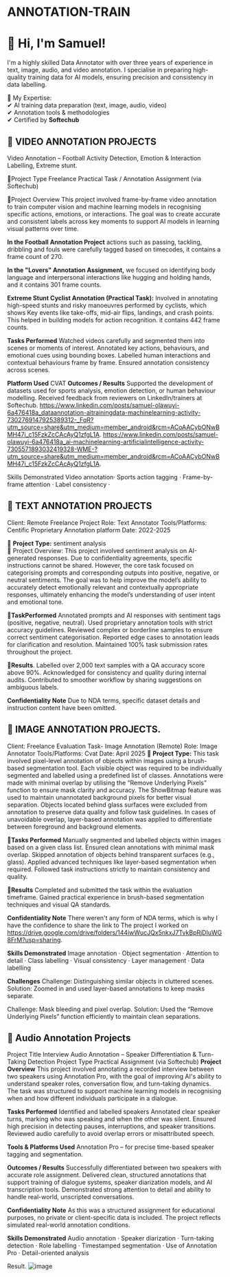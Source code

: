# ANNOTATION-TRAIN
# 👋 Hi, I'm Samuel!  

I'm a highly skilled Data Annotator with over three years of experience in text, image, audio, and video annotation. I specialise in preparing high-quality training data for AI models, ensuring precision and consistency in data labelling.  

 🔹 My Expertise:  
✔ AI training data preparation (text, image, audio, video)  
✔ Annotation tools & methodologies   
✔ Certified by **Softechub**  

## 📌 VIDEO ANNOTATION PROJECTS  
Video Annotation – Football Activity Detection, Emotion & Interaction Labelling, Extreme stunt.

🔹Project Type
Freelance Practical Task / Annotation Assignment (via Softechub)

🔹Project Overview
This project involved frame-by-frame video annotation to train computer vision and machine learning models in recognising specific actions, emotions, or interactions. The goal was to create accurate and consistent labels across key moments to support AI models in learning visual patterns over time.

**In the Football Annotation Project**
actions such as passing, tackling, dribbling and fouls were carefully tagged based on timecodes, it contains a frame count of 270.

**In the "Lovers" Annotation Assignment,** 
we focused on identifying  body language and interpersonal interactions like hugging and holding hands, and it contains 301 frame counts.

**Extreme Stunt Cyclist Annotation (Practical Task):**
Involved in annotating high-speed stunts and risky manoeuvres performed by cyclists, which shows Key events like take-offs, mid-air flips, landings, and crash points. This helped in building models for action recognition. it contains 442 frame counts.

**Tasks Performed**
Watched videos carefully and segmented them into scenes or moments of interest.
Annotated key actions, behaviours, and emotional cues using bounding boxes.
Labelled human interactions and contextual behaviours frame by frame.
Ensured annotation consistency across scenes.

**Platform Used**
CVAT
**Outcomes / Results**
Supported the development of datasets used for sports analysis, emotion detection, or human behaviour modelling.
Received feedback from reviewers on LinkedIn/trainers at Softechub. 
https://www.linkedin.com/posts/samuel-olawuyi-6a476418a_dataannotation-aitrainingdata-machinelearning-activity-7302769147925389312-_FqR?utm_source=share&utm_medium=member_android&rcm=ACoAACybONwBMH47i_c15FzkZcCAcAyQ1zfgL1A.
https://www.linkedin.com/posts/samuel-olawuyi-6a476418a_ai-machinelearning-artificialintelligence-activity-7305571893032419328-WME-?utm_source=share&utm_medium=member_android&rcm=ACoAACybONwBMH47i_c15FzkZcCAcAyQ1zfgL1A.

Skills Demonstrated
Video annotation· Sports action tagging · Frame-by-frame attention · Label consistency · 

   

## 📝 TEXT ANNOTATION PROJECTS
Client: Remote Freelance Project
Role: Text Annotator
Tools/Platforms: Centific Proprietary Annotation platform
Date: 2022-2025 

📝 **Project Type:** sentiment analysis  
🔹 Project Overview: This project involved sentiment analysis on AI-generated responses. Due to confidentiality agreements, specific instructions cannot be shared. However, the core task focused on categorising prompts and corresponding outputs into positive, negative, or neutral sentiments. The goal was to help improve the model’s ability to accurately detect emotionally relevant and contextually appropriate responses, ultimately enhancing the model’s understanding of user intent and emotional tone.

**🔹TaskPerformed**
Annotated prompts and AI responses with sentiment tags (positive, negative, neutral).
Used proprietary annotation tools with strict accuracy guidelines.
Reviewed complex or borderline samples to ensure correct sentiment categorisation.
Reported edge cases to annotation leads for clarification and resolution.
Maintained 100% task submission rates throughout the project.

**🔹Results**.
Labelled over 2,000 text samples with a QA accuracy score above 90%.
Acknowledged for consistency and quality during internal audits.
Contributed to smoother workflow by sharing suggestions on ambiguous labels.

**Confidentiality Note**
Due to NDA terms, specific dataset details and instruction content have been omitted.


## 📝 IMAGE ANNOTATION PROJECTS.
Client: Freelance Evaluation Task- Image Annotation (Remote)
Role: Image Annotator
Tools/Platforms: Cvat
Date: April 2025
📝 **Project Type:**  This task involved pixel-level annotation of objects within images using a brush-based segmentation tool. Each visible object was required to be individually segmented and labelled using a predefined list of classes. Annotations were made with minimal overlap by utilising the “Remove Underlying Pixels” function to ensure mask clarity and accuracy. The ShowBitmap feature was used to maintain unannotated background pixels for better visual separation.
Objects located behind glass surfaces were excluded from annotation to preserve data quality and follow task guidelines. In cases of unavoidable overlap, layer-based annotation was applied to differentiate between foreground and background elements.

**🔹Tasks Performed**
Manually segmented and labelled objects within images based on a given class list.
Ensured clean annotations with minimal mask overlap.
Skipped annotation of objects behind transparent surfaces (e.g., glass).
Applied advanced techniques like layer-based segmentation when required.
Followed task instructions strictly to maintain consistency and quality.

**🔹Results**
Completed and submitted the task within the evaluation timeframe.
Gained practical experience in brush-based segmentation techniques and visual QA standards.

**Confidentiality Note**
There weren't any form of NDA terms, which is why I have the confidence to share the link to
The project I worked on
https://drive.google.com/drive/folders/144iwWucJQx5nkxJ7TvkBpRjDIuWG8FrM?usp=sharing.

**Skills Demonstrated**
Image annotation · Object segmentation · Attention to detail · Class labelling · Visual consistency · Layer management · Data labelling

**Challenges**
Challenge: Distinguishing similar objects in cluttered scenes.
Solution: Zoomed in and used layer-based annotations to keep masks separate.

Challenge: Mask bleeding and pixel overlap.
Solution: Used the “Remove Underlying Pixels” function efficiently to maintain clean separations.


## 🎵 Audio Annotation Projects  
 Project Title
Interview Audio Annotation – Speaker Differentiation & Turn-Taking Detection
Project Type
Practical Assignment (via Softechub)
**Project Overview**
This project involved annotating a recorded interview between two speakers using Annotation Pro, with the goal of improving AI's ability to understand speaker roles, conversation flow, and turn-taking dynamics. The task was structured to support machine learning models in recognising when and how different individuals participate in a dialogue.

**Tasks Performed**
Identified and labelled speakers
Annotated clear speaker turns, marking who was speaking and when the other was silent.
Ensured high precision in detecting pauses, interruptions, and speaker transitions.
Reviewed audio carefully to avoid overlap errors or misattributed speech.

**Tools & Platforms Used**
Annotation Pro – for precise time-based speaker tagging and segmentation.

**Outcomes / Results**
Successfully differentiated between two speakers with accurate role assignment.
Delivered clean, structured annotations that support training of dialogue systems, speaker diarization models, and AI transcription tools.
Demonstrated strong attention to detail and ability to handle real-world, unscripted conversations.

**Confidentiality Note**
As this was a structured assignment for educational purposes, no private or client-specific data is included. The project reflects simulated real-world annotation conditions.

**Skills Demonstrated**
Audio annotation · Speaker diarization · Turn-taking detection · Role labelling · Timestamped segmentation · Use of Annotation Pro · Detail-oriented analysis

Result.
![image](https://github.com/user-attachments/assets/21b87460-bbbd-410b-ab1d-393d84237d5e)






